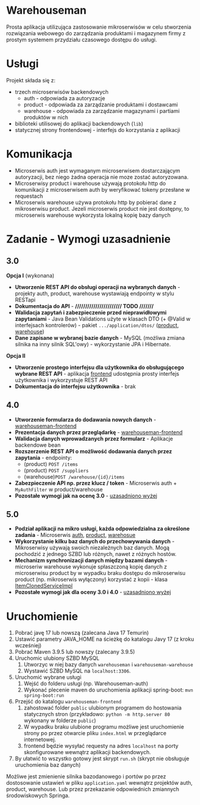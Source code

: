 # Warehouseman
Prosta aplikacja utilizująca zastosowanie mikroserwisów w celu stworzenia rozwiązania webowego do zarządzania produktami i magazynem firmy z prostym systemem przydziału czasowego dostępu do usługi.

# Usługi
Projekt składa się z:
- trzech microserwisów backendowych
    - auth - odpowiada za autoryzacje
    - product - odpowiada za zarządzanie produktami i dostawcami
    - warehouse - odpowiada za zarządzanie magazynami i partiami produktów w nich
- biblioteki utilisowej do aplikacji backendowych (`lib`)
- statycznej strony frontendowej - interfejs do korzystania z aplikacji

# Komunikacja
- Microserwis auth jest wymaganym microserwisem dostarczającym autoryzacji, bez niego żadna operacja nie moze zostać autoryzowana.
- Microserwisy product i warehouse używają protokołu http do komunikacji z microserwisem auth by weryfikować tokeny przesłane w requestach
- Microserwis warehouse używa protokołu http by pobierać dane z mikroserwisu product. Jezeli microserwis product nie jest dostępny, to microserwis warehouse wykorzysta lokalną kopię bazy danych

# Zadanie - Wymogi uzasadnienie

## 3.0

**Opcja I** (wykonana)

- **Utworzenie REST API do obsługi operacji na wybranych danych** - projekty auth, product, warehouse wystawiają endpointy w stylu RESTapi
- **Dokumentacja do API** - **/////////////////////// TODO ///////**
- **Walidacja zapytań i zabezpieczenie przed nieprawidłowymi zapytaniami** - Java Bean Validations użyte w klasach DTO (+ @Valid w interfejsach kontrolerów) - pakiet `.../application/dtos/` ([product](./warehouseman-product/src/main/java/pl/krakow/uken/mateuszjachowicz/warehouseman/product/application/dtos/), [warehouse](./warehouseman-warehouse/src/main/java/pl/krakow/uken/mateuszjachowicz/warehouseman/warehouse/application/dtos/))
- **Dane zapisane w wybranej bazie danych** - MySQL (możliwa zmiana silnika na inny silnik SQL'owy) - wykorzystanie JPA i Hibernate.

**Opcja II**

- **Utworzenie prostego interfejsu dla użytkownika do obsługującego wybrane REST API** - aplikacja [frontend](./warehouseman-frontend/) udostępnia prosty interfejs użytkownika i wykorzystuje REST API
- **Dokumentacja do interfejsu użytkownika** - brak

## 4.0
- **Utworzenie formularza do dodawania nowych danych** - [warehouseman-frontend](./warehouseman-frontend/public/index.html)
- **Prezentacja danych przez przeglądarkę** - [warehouseman-frontend](./warehouseman-frontend/public/index.html)
- **Walidacja danych wprowadzanych przez formularz** - Aplikacje backendowe bean
- **Rozszerzenie REST API o możliwość dodawania danych przez zapytania** - endpointy:
    - (product) `POST /items`
    - (product) `POST /suppliers`
    - (warehouse)`POST /warehouse/{id}/items`
- **Zabezpieczenie API np. przez klucz / token** - Microserwis auth + `MyAuthFilter` w product/warehouse
- **Pozostałe wymogi jak na ocenę 3.0** - [uzasadniono wyżej](#30)

## 5.0
- **Podział aplikacji na mikro usługi, każda odpowiedzialna za określone zadania** - Microserwis [auth](./warehouseman-auth/), [product](./warehouseman-product/), [warehosue](./warehouseman-warehouse/)
- **Wykorzystanie kilku baz danych do przechowywania danych** - Mikroserwisy używają swoich niezależnych baz danych. Mogą pochodzić z jednego SZBD lub różnych, nawet z różnych hostów.
- **Mechanizm synchronizacji danych między bazami danych** - microseriw warehouse wykonuje spłaszczoną kopię danych z microserwisu product by w wypadku braku dostępu do mikroserwisu product (np. mikroserwis wyłączony) korzystać z kopii - klasa [ItemClonedServiceImpl](./warehouseman-warehouse/src/main/java/pl/krakow/uken/mateuszjachowicz/warehouseman/warehouse/internal/services/ItemClonedServiceImpl.java)
- **Pozostałe wymogi jak dla oceny 3.0 i 4.0** - [uzasadniono wyżej](#40)


# Uruchomienie 
1. Pobrać javę 17 lub nowszą (zalecana Java 17 Temurin)
2. Ustawić parametry JAVA_HOME na ścieżkę do katalogu Javy 17 (z kroku wcześniej)
3. Pobrać Maven 3.9.5 lub nowszy (zalecany 3.9.5)
4. Uruchomic ulubiony SZBD MySQL
    1. Utworzyc w niej bazy danych `warehouseman` i `warehouseman-warehouse`
    2. Wystawić SZBD MySQL na `localhost:3306`.
5. Uruchomić wybrane usługi
    1. Wejść do folderu usługi (np. Warehouseman-auth)
    2. Wykonać plecenie maven do uruchomienia aplikacji spring-boot: `mvn spring-boot:run`
6. Przejść do katalogu `warehouseman-frontend`
    1. zahostować folder `public` ulubionym programem do hostowania statycznych stron (przykładowo: `python -m http.server 80` wykonany w folderze `public`)
    2. W wypadku braku ulubione programu możliwe jest uruchomienie strony po przez otwarcie pliku `index.html` w przeglądarce internetowej.
    3. frontend będzie wysyłać requesty na adres `localhost` na porty skonfigurowane wewnątrz aplikacji backendowych.
7. By ułatwić to wszystko gotowy jest skrypt `run.sh` (skrypt nie obsługuje uruchomienia baz danych)

Możliwe jest zmienienie silnika bazodanowego i portów po przez dostosowanie ustawień w pliku `application.yaml` wewnątrz projektów auth, product, warehouse. Lub przez przekazanie odpowiednich zmiannych środowiskowych Springa.

